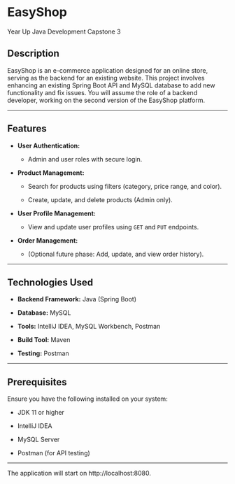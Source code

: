 # EasyShop
Year Up Java Development Capstone 3
## Description

EasyShop is an e-commerce application designed for an online store, serving as the backend for an existing website. This project involves enhancing an existing Spring Boot API and MySQL database to add new functionality and fix issues. You will assume the role of a backend developer, working on the second version of the EasyShop platform.



---



## Features

- **User Authentication:**

    - Admin and user roles with secure login.

- **Product Management:**

    - Search for products using filters (category, price range, and color).

    - Create, update, and delete products (Admin only).

- **User Profile Management:**

    - View and update user profiles using `GET` and `PUT` endpoints.

- **Order Management:**

    - (Optional future phase: Add, update, and view order history).



---



## Technologies Used

- **Backend Framework:** Java (Spring Boot)

- **Database:** MySQL

- **Tools:** IntelliJ IDEA, MySQL Workbench, Postman

- **Build Tool:** Maven

- **Testing:** Postman



---



## Prerequisites

Ensure you have the following installed on your system:

- JDK 11 or higher

- IntelliJ IDEA

- MySQL Server

- Postman (for API testing)



---

The application will start on http://localhost:8080.






